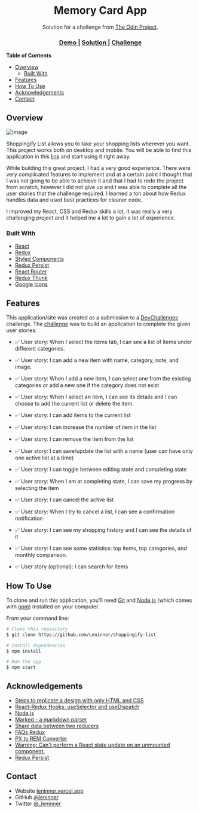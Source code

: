 <h1 align="center">Memory Card App</h1>

<div align="center">
   Solution for a challenge from  <a href="https://www.theodinproject.com">The Odin Project</a>.
</div>

<div align="center">
  <h3>
    <a href="https://shoppingify-project.vercel.app/">
      Demo
    </a>
    <span> | </span>
    <a href="https://github.com/Leninner/shoppingify-list">
      Solution
    </a>
    <span> | </span>
    <a href="https://www.theodinproject.com/lessons/javascript-memory-card">
      Challenge
    </a>
  </h3>
</div>

<!-- TABLE OF CONTENTS -->

**Table of Contents**

- [Overview](#overview)
  - [Built With](#built-with)
- [Features](#features)
- [How To Use](#how-to-use)
- [Acknowledgements](#acknowledgements)
- [Contact](#contact)

<!-- OVERVIEW -->

## Overview

![image](https://user-images.githubusercontent.com/67031243/161881742-6786aad4-a412-46ea-ab28-872c1129f5e5.png)

Shoppingify List allows you to take your shopping lists wherever you want. This project works both on desktop and mobile.
You will be able to find this application in this [link](https://shoppingify-project.vercel.app/) and start using it right away.

While building this great project, I had a very good experience. There were very complicated features to implement and at a certain point I thought that I was not going to be able to achieve it and that I had to redo the project from scratch, however I did not give up and I was able to complete all the user stories that the challenge required.
I learned a ton about how Redux handles data and used best practices for cleaner code.

I improved my React, CSS and Redux skills a lot, it was really a very challenging project and it helped me a lot to gain a lot of experience.

### Built With

<!-- This section should list any major frameworks that you built your project using. Here are a few examples.-->

- [React](https://reactjs.org/)
- [Redux](https://redux.js.org/)
- [Styled Components](https://styled-components.com/)
- [Redux Persist](https://redux-persist.js.org/)
- [React Router](https://reactrouter.com/)
- [Redux Thunk](https://redux-thunk.js.org/)
- [Google Icons](https://material.io/resources/icons/)

## Features

<!-- List the features of your application or follow the template. Don't share the figma file here :) -->

This application/site was created as a submission to a [DevChallenges](https://devchallenges.io/challenges) challenge. The [challenge](https://devchallenges.io/challenges/mGd5VpbO4JnzU6I9l96x) was to build an application to complete the given user stories:

- ✅ User story: When I select the items tab, I can see a list of items under different categories.

- ✅ User story: I can add a new item with name, category, note, and image.

- ✅ User story: When I add a new item, I can select one from the existing categories or add a new one if the category does not exist

- ✅ User story: When I select an item, I can see its details and I can choose to add the current list or delete the item.

- ✅ User story: I can add items to the current list

- ✅ User story: I can increase the number of item in the list

- ✅ User story: I can remove the item from the list

- ✅ User story: I can save/update the list with a name (user can have only one active list at a time)

- ✅ User story: I can toggle between editing state and completing state

- ✅ User story: When I am at completing state, I can save my progress by selecting the item

- ✅ User story: I can cancel the active list

- ✅ User story: When I try to cancel a list, I can see a confirmation notification

- ✅ User story: I can see my shopping history and I can see the details of it

- ✅ User story: I can see some statistics: top items, top categories, and monthly comparison.

- ✅ User story (optional): I can search for items

## How To Use

<!-- Example: -->

To clone and run this application, you'll need [Git](https://git-scm.com) and [Node.js](https://nodejs.org/en/download/) (which comes with [npm](http://npmjs.com)) installed on your computer.

From your command line:

```bash
# Clone this repository
$ git clone https://github.com/Leninner/shoppingify-list

# Install dependencies
$ npm install

# Run the app
$ npm start
```

## Acknowledgements

<!-- This section should list any articles or add-ons/plugins that helps you to complete the project. This is optional but it will help you in the future. For example -->

- [Steps to replicate a design with only HTML and CSS](https://devchallenges-blogs.web.app/how-to-replicate-design/)
- [React-Redux Hooks: useSelector and useDispatch](https://levelup.gitconnected.com/react-redux-hooks-useselector-and-usedispatch-f7d8c7f75cdd)
- [Node.js](https://nodejs.org/)
- [Marked - a markdown parser](https://github.com/chjj/marked)
- [Share data between two reducers](https://qastack.mx/programming/39257740/how-to-access-state-inside-redux-reducer)
- [FAQs Redux](https://redux.js.org/faq/reducers/#how-do-i-share-state-between-two-reducers-do-i-have-to-use-combinereducers)
- [PX to REM Converter](https://nekocalc.com/es/px-a-rem-conversor)
- [Warning: Can't perform a React state update on an unmounted component.](https://stackoverflow.com/questions/53949393/cant-perform-a-react-state-update-on-an-unmounted-component)
- [Redux Persist](https://www.npmjs.com/package/redux-persist#basic-usage)

## Contact

- Website [leninner.vercel.app](https://leninner.vercel.app)
- GitHub [@leninner](https://github.com/leninner)
- Twitter [@\_leninner](https://twitter.com/_leninner)
